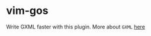 # vim-gos

Write GXML faster with this plugin.
More about `GXML` [here](http://gophersauce.com/docs/markup.html)

